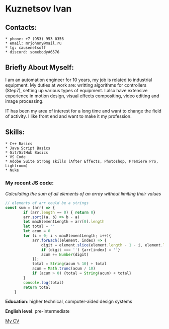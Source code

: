 # Kuznetsov Ivan
## Contacts:
    * phone: +7 (953) 953 0356
    * email: mrjohnny@mail.ru
    * tg: causenetsoff
    * discord: somebody#6576

## Briefly About Myself:
I am an automation engineer for 10 years, my job is related to industrial equipment. My duties at work are: writting algorithms for controllers (Step7), setting up various types of equipment. I also have extensive experience in motion design, visual effects compositing, video editing and image processing.

IT has been my area of interest for a long time and want to change the field of activity. I like front end and want to make it my profession.

## Skills:
    * C++ Basics
    * Java Script Basics
    * Git/GitHub Basics
    * VS Code 
    * Adobe Suite Strong skills (After Effects, Photoshop, Premiere Pro, Lightroom)
    * Nuke

### My recent JS code: 
*Calculating the sum of all elements of an array without limiting their values*
```javascript
// elements of arr could be a strings
const sum = (arr) => {
        if (arr.length == 0) { return 0}
        arr.sort((a, b) => b - a)
        let maxElementLength = arr[0].length
        let total = ''
        let acum = 0
        for (i = 0; i < maxElementLength; i++){
            arr.forEach((element, index) => {
                digit = element.slice(element.length - 1 - i, element.length - i)
                if (digit === '') {arr[index] = ''}
                acum += Number(digit)
            });
            total = String(acum % 10) + total
            acum = Math.trunc(acum / 10)
            if (acum > 0) {total = String(acum) + total}
        }
        console.log(total)
        return total
    }
```

**Education**: higher technical, computer-aided design systems

**English level**: pre-intermediate


[My CV](https://cause-net-s-off.github.io/rsschool-cv/cv "Some info about myself")

